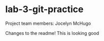 # lab-3-git-practice

Project team members:
Jocelyn McHugo

Changes to the readme!
This is looking good
